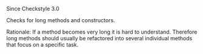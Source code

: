 Since Checkstyle 3.0

Checks for long methods and constructors.

Rationale: If a method becomes very long it is hard to understand. Therefore long methods should usually be refactored into several individual methods that focus on a specific task.